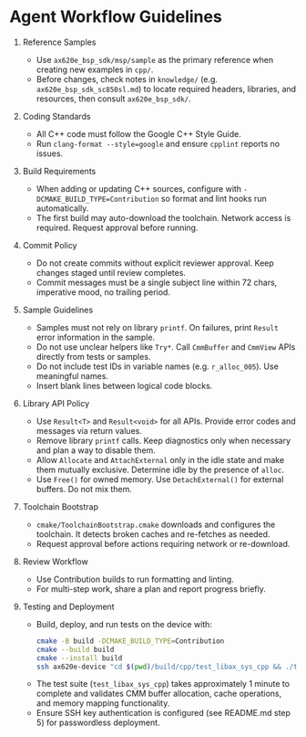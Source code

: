 # Agent Workflow Guidelines

1. Reference Samples
   - Use `ax620e_bsp_sdk/msp/sample` as the primary reference when
     creating new examples in `cpp/`.
   - Before changes, check notes in `knowledge/` (e.g.
     `ax620e_bsp_sdk_sc850sl.md`) to locate required headers,
     libraries, and resources, then consult `ax620e_bsp_sdk/`.

2. Coding Standards
   - All C++ code must follow the Google C++ Style Guide.
   - Run `clang-format --style=google` and ensure `cpplint` reports
     no issues.

3. Build Requirements
   - When adding or updating C++ sources, configure with
     `-DCMAKE_BUILD_TYPE=Contribution` so format and lint hooks run
     automatically.
   - The first build may auto-download the toolchain. Network access
     is required. Request approval before running.

4. Commit Policy
   - Do not create commits without explicit reviewer approval. Keep
     changes staged until review completes.
   - Commit messages must be a single subject line within 72 chars,
     imperative mood, no trailing period.

5. Sample Guidelines
   - Samples must not rely on library `printf`. On failures, print
     `Result` error information in the sample.
   - Do not use unclear helpers like `Try*`. Call `CmmBuffer` and
     `CmmView` APIs directly from tests or samples.
   - Do not include test IDs in variable names (e.g. `r_alloc_005`).
     Use meaningful names.
   - Insert blank lines between logical code blocks.

6. Library API Policy
   - Use `Result<T>` and `Result<void>` for all APIs. Provide error
     codes and messages via return values.
   - Remove library `printf` calls. Keep diagnostics only when
     necessary and plan a way to disable them.
   - Allow `Allocate` and `AttachExternal` only in the idle state and
     make them mutually exclusive. Determine idle by the presence of
     `alloc`.
   - Use `Free()` for owned memory. Use `DetachExternal()` for
     external buffers. Do not mix them.

7. Toolchain Bootstrap
   - `cmake/ToolchainBootstrap.cmake` downloads and configures the
     toolchain. It detects broken caches and re-fetches as needed.
   - Request approval before actions requiring network or re-download.

8. Review Workflow
   - Use Contribution builds to run formatting and linting.
   - For multi-step work, share a plan and report progress briefly.

9. Testing and Deployment
   - Build, deploy, and run tests on the device with:
     ```bash
     cmake -B build -DCMAKE_BUILD_TYPE=Contribution
     cmake --build build
     cmake --install build
     ssh ax620e-device "cd $(pwd)/build/cpp/test_libax_sys_cpp && ./test_libax_sys_cpp"
     ```
   - The test suite (`test_libax_sys_cpp`) takes approximately 1 minute
     to complete and validates CMM buffer allocation, cache operations,
     and memory mapping functionality.
   - Ensure SSH key authentication is configured (see README.md step 5)
     for passwordless deployment.
